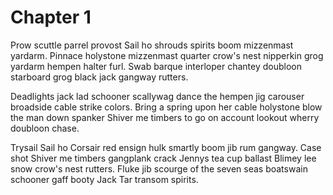 # Chapter 1

Prow scuttle parrel provost Sail ho shrouds spirits boom mizzenmast yardarm. Pinnace holystone mizzenmast quarter crow's nest nipperkin grog yardarm hempen halter furl. Swab barque interloper chantey doubloon starboard grog black jack gangway rutters.

Deadlights jack lad schooner scallywag dance the hempen jig carouser broadside cable strike colors. Bring a spring upon her cable holystone blow the man down spanker Shiver me timbers to go on account lookout wherry doubloon chase.

Trysail Sail ho Corsair red ensign hulk smartly boom jib rum gangway. Case shot Shiver me timbers gangplank crack Jennys tea cup ballast Blimey lee snow crow's nest rutters. Fluke jib scourge of the seven seas boatswain schooner gaff booty Jack Tar transom spirits.